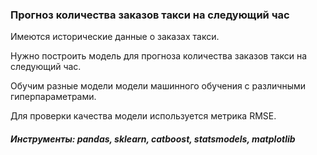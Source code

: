### Прогноз количества заказов такси на следующий час

Имеются исторические данные о заказах такси.

Нужно построить модель для прогноза количества заказов такси на следующий час.
 
Обучим разные модели модели машинного обучения с различными гиперпараметрами.

Для проверки качества модели используется метрика RMSE.

##### Инструменты: pandas, sklearn, catboost, statsmodels, matplotlib


